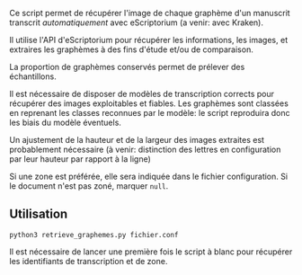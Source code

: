 Ce script permet de récupérer l'image de chaque graphème d'un manuscrit transcrit *automatiquement* avec eScriptorium (a venir: avec Kraken).

Il utilise l'API d'eScriptorium pour récupérer les informations, les images, et extraires les graphèmes à des fins d'étude et/ou de comparaison.

La proportion de graphèmes conservés permet de prélever des échantillons.

Il est nécessaire de disposer de modèles de transcription corrects pour récupérer des images exploitables et fiables. 
Les graphèmes sont classées en reprenant les classes reconnues par le modèle: le script reproduira donc
les biais du modèle éventuels.

Un ajustement de la hauteur et de la largeur des images extraites est probablement nécessaire (à venir: 
distinction des lettres en configuration par
leur hauteur par rapport à la ligne)

Si une zone est préférée, elle sera indiquée dans le fichier configuration. Si le document
n'est pas zoné, marquer ``null``.

## Utilisation

`python3 retrieve_graphemes.py fichier.conf`

Il est nécessaire de lancer une première fois le script à blanc pour récupérer
les identifiants de transcription et de zone.